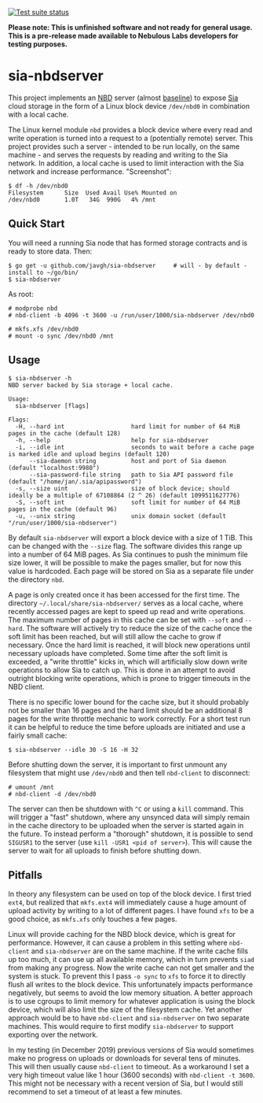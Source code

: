 [![Test suite status](https://github.com/javgh/sia-nbdserver/workflows/Test%20suite/badge.svg)](https://github.com/javgh/sia-nbdserver)

**Please note: This is unfinished software and not ready for general usage.
This is a pre-release made available to Nebulous Labs developers for testing
purposes.**

# sia-nbdserver

This project implements an [NBD](https://nbd.sourceforge.io) server (almost
[baseline](https://sourceforge.net/p/nbd/code/ci/master/tree/doc/proto.md#baseline))
to expose [Sia](https://sia.tech/) cloud storage in the form of a
Linux block device `/dev/nbd0` in combination with a local cache.

The Linux kernel module `nbd` provides a block device where every read and write
operation is turned into a request to a (potentially remote) server. This
project provides such a server - intended to be run locally, on the same
machine - and serves the requests by reading and writing to the Sia network. In
addition, a local cache is used to limit interaction with the Sia network and
increase performance. "Screenshot":

    $ df -h /dev/nbd0
    Filesystem      Size  Used Avail Use% Mounted on
    /dev/nbd0       1.0T   34G  990G   4% /mnt

## Quick Start

You will need a running Sia node that has formed storage contracts and is ready
to store data. Then:

    $ go get -u github.com/javgh/sia-nbdserver     # will - by default - install to ~/go/bin/
    $ sia-nbdserver

As root:

    # modprobe nbd
    # nbd-client -b 4096 -t 3600 -u /run/user/1000/sia-nbdserver /dev/nbd0

    # mkfs.xfs /dev/nbd0
    # mount -o sync /dev/nbd0 /mnt

## Usage

    $ sia-nbdserver -h
    NBD server backed by Sia storage + local cache.

    Usage:
      sia-nbdserver [flags]

    Flags:
      -H, --hard int                   hard limit for number of 64 MiB pages in the cache (default 128)
      -h, --help                       help for sia-nbdserver
      -i, --idle int                   seconds to wait before a cache page is marked idle and upload begins (default 120)
          --sia-daemon string          host and port of Sia daemon (default "localhost:9980")
          --sia-password-file string   path to Sia API password file (default "/home/jan/.sia/apipassword")
      -s, --size uint                  size of block device; should ideally be a multiple of 67108864 (2 ^ 26) (default 1099511627776)
      -S, --soft int                   soft limit for number of 64 MiB pages in the cache (default 96)
      -u, --unix string                unix domain socket (default "/run/user/1000/sia-nbdserver")

By default `sia-nbdserver` will export a block device with a size of 1 TiB. This
can be changed with the `--size` flag. The software divides this range up into a
number of 64 MiB pages. As Sia continues to push the minimum file size lower, it
will be possible to make the pages smaller, but for now this value is hardcoded.
Each page will be stored on Sia as a separate file under the directory `nbd`.

A page is only created once it has been accessed for the first time. The
directory `~/.local/share/sia-nbdserver/` serves as a local cache, where
recently accessed pages are kept to speed up read and write operations. The
maximum number of pages in this cache can be set with `--soft` and `--hard`.
The software will actively try to reduce the size of the cache once the soft
limit has been reached, but will still allow the cache to grow if necessary.
Once the hard limit is reached, it will block new operations until necessary
uploads have completed. Some time after the soft limit is exceeded, a "write
throttle" kicks in, which will artificially slow down write operations to allow
Sia to catch up. This is done in an attempt to avoid outright blocking write
operations, which is prone to trigger timeouts in the NBD client.

There is no specific lower bound for the cache size, but it should probably not
be smaller than 16 pages and the hard limit should be an additional 8 pages for
the write throttle mechanic to work correctly. For a short test run it can be
helpful to reduce the time before uploads are initiated and use a fairly small
cache:

    $ sia-nbdserver --idle 30 -S 16 -H 32

Before shutting down the server, it is important to first unmount any filesystem
that might use `/dev/nbd0` and then tell `nbd-client` to disconnect:

    # umount /mnt
    # nbd-client -d /dev/nbd0

The server can then be shutdown with `^C` or using a `kill` command. This will
trigger a "fast" shutdown, where any unsynced data will simply remain in the
cache directory to be uploaded when the server is started again in the future.
To instead perform a "thorough" shutdown, it is possible to send `SIGUSR1` to
the server (use `kill -USR1 <pid of server>`). This will cause the server to
wait for all uploads to finish before shutting down.

## Pitfalls

In theory any filesystem can be used on top of the block device. I first tried
`ext4`, but realized that `mkfs.ext4` will immediately cause a huge amount of
upload activity by writing to a lot of different pages. I have found `xfs` to be
a good choice, as `mkfs.xfs` only touches a few pages.

Linux will provide caching for the NBD block device, which is great for
performance. However, it can cause a problem in this setting where `nbd-client`
and `sia-nbdserver` are on the same machine. If the write cache fills up too
much, it can use up all available memory, which in turn prevents `siad`  from
making any progress. Now the write cache can not get smaller and the system is
stuck. To prevent this I pass `-o sync` to `xfs` to force it to directly flush
all writes to the block device. This unfortunately impacts performance
negatively, but seems to avoid the low memory situation. A better approach is to
use cgroups to limit memory for whatever application is using the block device,
which will also limit the size of the filesystem cache. Yet another approach would
be to have `nbd-client` and `sia-nbdserver` on two separate machines. This would
require to first modify `sia-nbdserver` to support exporting over the network.

In my testing (in December 2019) previous versions of Sia would sometimes make no
progress on uploads or downloads for several tens of minutes. This will then usually
cause `nbd-client` to timeout. As a workaround I set a very high timeout value like
1 hour (3600 seconds) with `nbd-client -t 3600`. This might not be necessary
with a recent version of Sia, but I would still recommend to set a timeout of
at least a few minutes.
